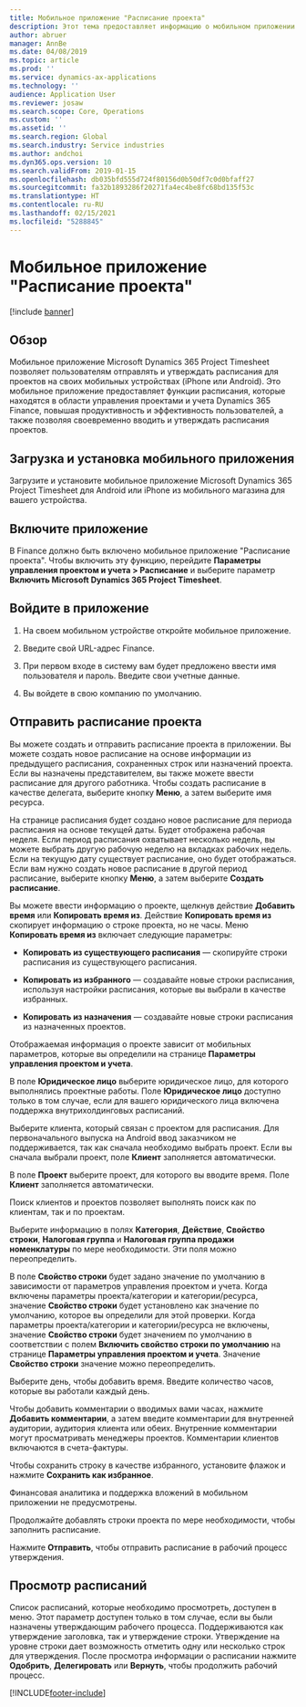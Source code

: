 ```yaml
---
title: Мобильное приложение "Расписание проекта"
description: Этот тема предоставляет информацию о мобильном приложении Microsoft Dynamics 365 Project Timesheet. Мобильное приложение "Расписание проекта" позволяет пользователям отправлять и утверждать расписания для проектов на своих мобильных устройствах.
author: abruer
manager: AnnBe
ms.date: 04/08/2019
ms.topic: article
ms.prod: ''
ms.service: dynamics-ax-applications
ms.technology: ''
audience: Application User
ms.reviewer: josaw
ms.search.scope: Core, Operations
ms.custom: ''
ms.assetid: ''
ms.search.region: Global
ms.search.industry: Service industries
ms.author: andchoi
ms.dyn365.ops.version: 10
ms.search.validFrom: 2019-01-15
ms.openlocfilehash: db035bfd555d724f80156d0b50df7c0d0bfaff27
ms.sourcegitcommit: fa32b1893286f20271fa4ec4be8fc68bd135f53c
ms.translationtype: HT
ms.contentlocale: ru-RU
ms.lasthandoff: 02/15/2021
ms.locfileid: "5288845"
---
```

# <a name="project-timesheet-mobile-application"></a>Мобильное приложение "Расписание проекта"

[!include [banner](../includes/banner.md)]

## <a name="overview"></a>Обзор

Мобильное приложение Microsoft Dynamics 365 Project Timesheet позволяет пользователям отправлять и утверждать расписания для проектов на своих мобильных устройствах (iPhone или Android). Это мобильное приложение предоставляет функции расписания, которые находятся в области управления проектами и учета Dynamics 365 Finance, повышая продуктивность и эффективность пользователей, а также позволяя своевременно вводить и утверждать расписания проектов.

## <a name="download-and-install-the-mobile-app"></a>Загрузка и установка мобильного приложения

Загрузите и установите мобильное приложение Microsoft Dynamics 365 Project Timesheet для Android или iPhone из мобильного магазина для вашего устройства.

## <a name="enable-the-app"></a>Включите приложение 

В Finance должно быть включено мобильное приложение "Расписание проекта". Чтобы включить эту функцию, перейдите **Параметры управления проектом и учета \> Расписание** и выберите параметр **Включить Microsoft Dynamics 365 Project Timesheet**.

## <a name="sign-in-to-the-app"></a>Войдите в приложение

1.  На своем мобильном устройстве откройте мобильное приложение.

2.  Введите свой URL-адрес Finance.

3.  При первом входе в систему вам будет предложено ввести имя пользователя и пароль. Введите свои учетные данные.

4.  Вы войдете в свою компанию по умолчанию.

## <a name="submit-a-project-timesheet"></a>Отправить расписание проекта

Вы можете создать и отправить расписание проекта в приложении. Вы можете создать новое расписание на основе информации из предыдущего расписания, сохраненных строк или назначений проекта. Если вы назначены представителем, вы также можете ввести расписание для другого работника. Чтобы создать расписание в качестве делегата, выберите кнопку **Меню**, а затем выберите имя ресурса.

На странице расписания будет создано новое расписание для периода расписания на основе текущей даты. Будет отображена рабочая неделя. Если период расписания охватывает несколько недель, вы можете выбрать другую рабочую неделю на вкладках рабочих недель.
Если на текущую дату существует расписание, оно будет отображаться. Если вам нужно создать новое расписание в другой период расписание, выберите кнопку **Меню**, а затем выберите **Создать расписание**.

Вы можете ввести информацию о проекте, щелкнув действие **Добавить время** или **Копировать время из**. Действие **Копировать время из** скопирует информацию о строке проекта, но не часы. Меню **Копировать время из** включает следующие параметры:

- **Копировать из существующего расписания** — скопируйте строки расписания из существующего расписания.

- **Копировать из избранного** — создавайте новые строки расписания, используя настройки расписания, которые вы выбрали в качестве избранных.

- **Копировать из назначения** — создавайте новые строки расписания из назначенных проектов.

Отображаемая информация о проекте зависит от мобильных параметров, которые вы определили на странице **Параметры управления проектом и учета**.

В поле **Юридическое лицо** выберите юридическое лицо, для которого выполнялись проектные работы. Поле **Юридическое лицо** доступно только в том случае, если для вашего юридического лица включена поддержка внутрихолдинговых расписаний.

Выберите клиента, который связан с проектом для расписания. Для первоначального выпуска на Android ввод заказчиком не поддерживается, так как сначала необходимо выбрать проект. Если вы сначала выбрали проект, поле **Клиент** заполняется автоматически.

В поле **Проект** выберите проект, для которого вы вводите время. Поле **Клиент** заполняется автоматически.

Поиск клиентов и проектов позволяет выполнять поиск как по клиентам, так и по проектам.

Выберите информацию в полях **Категория**, **Действие**, **Свойство строки**, **Налоговая группа** и **Налоговая группа продажи номенклатуры** по мере необходимости. Эти поля можно переопределить.

В поле **Свойство строки** будет задано значение по умолчанию в зависимости от параметров управления проектом и учета. Когда включены параметры проекта/категории и категории/ресурса, значение **Свойство строки** будет установлено как значение по умолчанию, которое вы определили для этой проверки. Когда параметры проекта/категории и категории/ресурса не включены, значение **Свойство строки** будет значением по умолчанию в соответствии с полем **Включить свойство строки по умолчанию** на странице **Параметры управления проектом и учета**. Значение **Свойство строки** значение можно переопределить.

Выберите день, чтобы добавить время. Введите количество часов, которые вы работали каждый день.

Чтобы добавить комментарии о вводимых вами часах, нажмите **Добавить комментарии**, а затем введите комментарии для внутренней аудитории, аудитория клиента или обеих.
Внутренние комментарии могут просматривать менеджеры проектов. Комментарии клиентов включаются в счета-фактуры.

Чтобы сохранить строку в качестве избранного, установите флажок и нажмите **Сохранить как избранное**.

Финансовая аналитика и поддержка вложений в мобильном приложении не предусмотрены.

Продолжайте добавлять строки проекта по мере необходимости, чтобы заполнить расписание.

Нажмите **Отправить**, чтобы отправить расписание в рабочий процесс утверждения.

## <a name="review-timesheets"></a>Просмотр расписаний

Список расписаний, которые необходимо просмотреть, доступен в меню. Этот параметр доступен только в том случае, если вы были назначены утверждающим рабочего процесса. Поддерживаются как утверждение заголовка, так и утверждение строки. Утверждение на уровне строки дает возможность отметить одну или несколько строк для утверждения. После просмотра информации о расписании нажмите **Одобрить**, **Делегировать** или **Вернуть**, чтобы продолжить рабочий процесс.


[!INCLUDE[footer-include](../includes/footer-banner.md)]